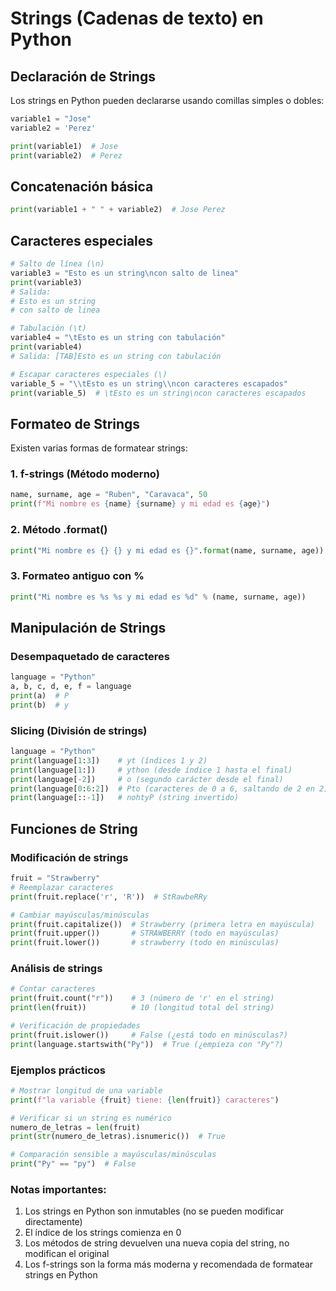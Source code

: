 # Strings (Cadenas de texto) en Python

## Declaración de Strings
Los strings en Python pueden declararse usando comillas simples o dobles:
```python
variable1 = "Jose"
variable2 = 'Perez'

print(variable1)  # Jose
print(variable2)  # Perez
```

## Concatenación básica
```python
print(variable1 + " " + variable2)  # Jose Perez
```

## Caracteres especiales
```python
# Salto de línea (\n)
variable3 = "Esto es un string\ncon salto de linea"
print(variable3)
# Salida:
# Esto es un string
# con salto de linea

# Tabulación (\t)
variable4 = "\tEsto es un string con tabulación"
print(variable4)
# Salida: [TAB]Esto es un string con tabulación

# Escapar caracteres especiales (\)
variable_5 = "\\tEsto es un string\\ncon caracteres escapados"
print(variable_5)  # \tEsto es un string\ncon caracteres escapados
```

## Formateo de Strings
Existen varias formas de formatear strings:

### 1. f-strings (Método moderno)
```python
name, surname, age = "Ruben", "Caravaca", 50
print(f"Mi nombre es {name} {surname} y mi edad es {age}")
```

### 2. Método .format()
```python
print("Mi nombre es {} {} y mi edad es {}".format(name, surname, age))
```

### 3. Formateo antiguo con %
```python
print("Mi nombre es %s %s y mi edad es %d" % (name, surname, age))
```

## Manipulación de Strings

### Desempaquetado de caracteres
```python
language = "Python"
a, b, c, d, e, f = language
print(a)  # P
print(b)  # y
```

### Slicing (División de strings)
```python
language = "Python"
print(language[1:3])    # yt (índices 1 y 2)
print(language[1:])     # ython (desde índice 1 hasta el final)
print(language[-2])     # o (segundo carácter desde el final)
print(language[0:6:2])  # Pto (caracteres de 0 a 6, saltando de 2 en 2)
print(language[::-1])   # nohtyP (string invertido)
```

## Funciones de String

### Modificación de strings
```python
fruit = "Strawberry"
# Reemplazar caracteres
print(fruit.replace('r', 'R'))  # StRawbeRRy

# Cambiar mayúsculas/minúsculas
print(fruit.capitalize())  # Strawberry (primera letra en mayúscula)
print(fruit.upper())       # STRAWBERRY (todo en mayúsculas)
print(fruit.lower())       # strawberry (todo en minúsculas)
```

### Análisis de strings
```python
# Contar caracteres
print(fruit.count("r"))    # 3 (número de 'r' en el string)
print(len(fruit))          # 10 (longitud total del string)

# Verificación de propiedades
print(fruit.islower())     # False (¿está todo en minúsculas?)
print(language.startswith("Py"))  # True (¿empieza con "Py"?)
```

### Ejemplos prácticos
```python
# Mostrar longitud de una variable
print(f"la variable {fruit} tiene: {len(fruit)} caracteres")

# Verificar si un string es numérico
numero_de_letras = len(fruit)
print(str(numero_de_letras).isnumeric())  # True

# Comparación sensible a mayúsculas/minúsculas
print("Py" == "py")  # False
```

### Notas importantes:
1. Los strings en Python son inmutables (no se pueden modificar directamente)
2. El índice de los strings comienza en 0
3. Los métodos de string devuelven una nueva copia del string, no modifican el original
4. Los f-strings son la forma más moderna y recomendada de formatear strings en Python